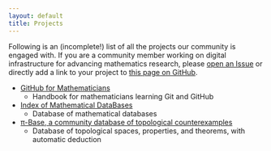 ```yaml
---
layout: default
title: Projects
---
```


Following is an (incomplete!) list of all the projects our community
is engaged with. If you are a community member working on digital infrastructure
for advancing mathematics research, please
[open an Issue](https://github.com/code4mathorg/code4mathorg.github.io/issues/new?template=project-request.md)
or directly add a link to your project to
[this page on GitHub](https://github.com/code4mathorg/code4mathorg.github.io/blob/main/projects/index.md).

- [GitHub for Mathematicians](https://g4m.code4math.org)
    - Handbook for mathematicians learning Git and GitHub
- [Index of Mathematical DataBases](https://mathbases.org/)
    - Database of mathematical databases
- [π-Base, a community database of topological counterexamples](https://topology.pi-base.org/)
    - Database of topological spaces, properties, and theorems, with automatic deduction

